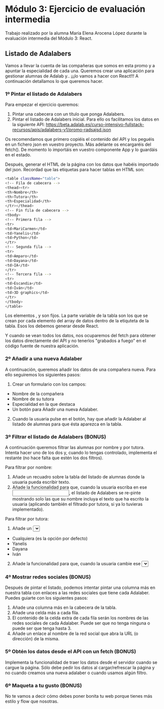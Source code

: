 # Módulo 3: Ejercicio de evaluación intermedia
Trabajo realizado por la alumna María Elena Arocena López durante la evaluación intermedia del Módulo 3: React.

## Listado de Adalabers
Vamos a llevar la cuenta de las compañeras que somos en esta promo y a apuntar la especialidad de cada una. Queremos crear una aplicación para gestionar alumnas de Adalab y.. ¡¡¡lo vamos a hacer con React!!! A continuación detallamos lo que queremos hacer.

### 1º Pintar el listado de Adalabers

Para empezar el ejercicio queremos:
1. Pintar una cabecera con un título que ponga Adalabers.
2. Pintar el listado de Adalabers inicial. Para ello os facilitamos los datos en la siguiente API: https://beta.adalab.es/curso-intensivo-fullstack-recursos/apis/adalabers-v1/promo-radsajsd.json

Os recomendamos que primero copiéis el contenido del API y los peguéis en un fichero json en vuestro proyecto. Más adelante os encargaréis del fetch(). De momento lo importáis en vuestro componente App y lo guardáis en el estado.

Después, generar el HTML de la página con los datos que habéis importado del json. Recordad que las etiquetas para hacer tablas en HTML son:

```bash
<table className="table">
<!-- Fila de cabecera -->
<thead><tr>
<th>Nombre</th>
<th>Tutora</th>
<th>Especialidad</th>
</tr></thead>
<!-- Fin fila de cabecera -->
<tbody>
<!-- Primera fila -->
<tr>
<td>MariCarmen</td>
<td>Yanelis</td>
<td>Python</td>
</tr>
<!-- Segunda fila -->
<tr>
<td>Amparo</td>
<td>Dayana</td>
<td>IA</td>
</tr>
<!-- Tercera fila -->
<tr>
<td>Escandia</td>
<td>Iván</td>
<td>3D graphics</td>
</tr>
</tbody>
</table>

```
Los elementos <table>, <thead> y <tbody> son fijos. La parte variable de la tabla son los <tr> que se crean por cada elemento del array de datos dentro de la etiquteta <tbody> de la tabla. Esos <tr> los debemos generar desde React.

Y cuando se vean todos los datos, nos ocuparemos del fetch para obtener los datos directamente del API y no tenerlos "grabados a fuego" en el código fuente de nuestra aplicación.

### 2º Añadir a una nueva Adalaber

A continuación, queremos añadir los datos de una compañera nueva. Para ello seguiremos los siguientes pasos:

1. Crear un formulario con los campos:
- Nombre de la compañera
- Nombre de su tutora
- Especialidad en la que destaca
- Un botón para Añadir una nueva Adalaber.
       
2. Cuando la usuaria pulse en el botón, hay que añadir la Adalaber al listado de alumnas para que ésta aparezca en la tabla.

### 3º Filtrar el listado de Adalabers (BONUS)

A continuación queremos filtrar las alumnas por nombre y por tutora. Intenta hacer uno de los dos y,
cuando lo tengas controlado, implementa el restante (no hace falta que estén los dos filtros).

Para filtrar por nombre:

1. Añade un recuadro sobre la tabla del listado de alumnas donde la usuaria pueda escribir texto.
2. Añade la funcionalidad para que, cuando la usuaria escriba en ese <input>, el listado de Adalabers se re-pinte mostrando solo las que su nombre incluya el texto que ha escrito la usuaria (aplicando también el filtrado por tutora, si ya lo tuvieras implementado).

Para filtrar por tutora:

1. Añade un <select> a la cabecera que tenga las siguientes opciones:
       
- Cualquiera (es la opción por defecto)
- Yanelis
- Dayana
- Iván
       
2. Añade la funcionalidad para que, cuando la usuaria cambie ese <select>, el listado de Adalabers se re-pinte mostrando solo las que coincidan con la opción seleccionada (aplicando también el filtrado por nombre, si procede).

### 4º Mostrar redes sociales (BONUS)

Después de pintar el listado, podemos intentar pintar una columna más en nuestra tabla con enlaces a las redes sociales que tiene cada Adalaber. Puedes guiarte con los siguientes pasos:

1. Añade una columna más en la cabecera de la tabla.
2. Añade una celda más a cada fila.
3. El contenido de la celda extra de cada fila serán los nombres de las redes sociales de cada Adalaber. Puede ser que no tenga ninguna o puede ser que tenga hasta 3.
4. Añade un enlace <a> al nombre de la red social que abra la URL (o dirección) de la misma.

### 5º Obtén los datos desde el API con un fetch (BONUS)
Implementa la funcionalidad de traer los datos desde el servidor cuando se cargue la página. Sólo debe pedir los datos al cargar/refrescar la página y no cuando creamos una nueva adalaber o cuando usamos algún filtro.

### 6º Maqueta a tu gusto (BONUS)
No te vamos a decir cómo debes poner bonita tu web porque tienes más estilo y flow que nosotras.
